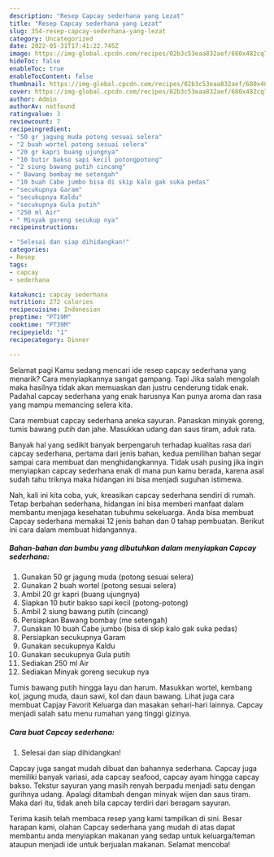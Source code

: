 ```yaml
---
description: "Resep Capcay sederhana yang Lezat"
title: "Resep Capcay sederhana yang Lezat"
slug: 354-resep-capcay-sederhana-yang-lezat
category: Uncategorized
date: 2022-05-31T17:41:22.745Z
image: https://img-global.cpcdn.com/recipes/02b3c53eaa832aef/680x482cq70/capcay-sederhana-foto-resep-utama.jpg
hideToc: false
enableToc: true
enableTocContent: false
thumbnail: https://img-global.cpcdn.com/recipes/02b3c53eaa832aef/680x482cq70/capcay-sederhana-foto-resep-utama.jpg
cover: https://img-global.cpcdn.com/recipes/02b3c53eaa832aef/680x482cq70/capcay-sederhana-foto-resep-utama.jpg
author: Admin
authorAv: notfound
ratingvalue: 3
reviewcount: 7
recipeingredient:
- "50 gr jagung muda potong sesuai selera"
- "2 buah wortel potong sesuai selera"
- "20 gr kapri buang ujungnya"
- "10 butir bakso sapi kecil potongpotong"
- "2 siung bawang putih cincang"
- " Bawang bombay me setengah"
- "10 buah Cabe jumbo bisa di skip kalo gak suka pedas"
- "secukupnya Garam"
- "secukupnya Kaldu"
- "secukupnya Gula putih"
- "250 ml Air"
- " Minyak goreng secukup nya"
recipeinstructions:

- "Selesai dan siap dihidangkan!"
categories:
- Resep
tags:
- capcay
- sederhana

katakunci: capcay sederhana 
nutrition: 272 calories
recipecuisine: Indonesian
preptime: "PT19M"
cooktime: "PT39M"
recipeyield: "1"
recipecategory: Dinner

---
```



Selamat pagi Kamu sedang mencari ide resep capcay sederhana yang menarik? Cara menyiapkannya sangat gampang. Tapi Jika salah mengolah maka hasilnya tidak akan memuaskan dan justru cenderung tidak enak. Padahal capcay sederhana yang enak harusnya Kan punya aroma dan rasa yang mampu memancing selera kita.


Cara membuat capcay sederhana aneka sayuran. Panaskan minyak goreng, tumis bawang putih dan jahe. Masukkan udang dan saus tiram, aduk rata.

Banyak hal yang sedikit banyak berpengaruh terhadap kualitas rasa dari capcay sederhana, pertama dari jenis bahan, kedua pemilihan bahan segar sampai cara membuat dan menghidangkannya. Tidak usah pusing jika ingin menyiapkan capcay sederhana enak di mana pun kamu berada, karena asal sudah tahu triknya maka hidangan ini bisa menjadi suguhan istimewa.


Nah, kali ini kita coba, yuk, kreasikan capcay sederhana sendiri di rumah. Tetap berbahan sederhana, hidangan ini bisa memberi manfaat dalam membantu menjaga kesehatan tubuhmu sekeluarga. Anda bisa membuat Capcay sederhana memakai 12 jenis bahan dan 0 tahap pembuatan. Berikut ini cara dalam membuat hidangannya.

<!--inarticleads1-->

##### Bahan-bahan dan bumbu yang dibutuhkan dalam menyiapkan Capcay sederhana:

1. Gunakan 50 gr jagung muda (potong sesuai selera)
1. Gunakan 2 buah wortel (potong sesuai selera)
1. Ambil 20 gr kapri (buang ujungnya)
1. Siapkan 10 butir bakso sapi kecil (potong-potong)
1. Ambil 2 siung bawang putih (cincang)
1. Persiapkan  Bawang bombay (me setengah)
1. Gunakan 10 buah Cabe jumbo (bisa di skip kalo gak suka pedas)
1. Persiapkan secukupnya Garam
1. Gunakan secukupnya Kaldu
1. Gunakan secukupnya Gula putih
1. Sediakan 250 ml Air
1. Sediakan  Minyak goreng secukup nya


Tumis bawang putih hingga layu dan harum. Masukkan wortel, kembang kol, jagung muda, daun sawi, kol dan daun bawang. Lihat juga cara membuat Capjay Favorit Keluarga dan masakan sehari-hari lainnya. Capcay menjadi salah satu menu rumahan yang tinggi gizinya. 

<!--inarticleads2-->

##### Cara buat Capcay sederhana:


1. Selesai dan siap dihidangkan!

Capcay juga sangat mudah dibuat dan bahannya sederhana. Capcay juga memiliki banyak variasi, ada capcay seafood, capcay ayam hingga capcay bakso. Tekstur sayuran yang masih renyah berpadu menjadi satu dengan gurihnya udang. Apalagi ditambah dengan minyak wijen dan saus tiram. Maka dari itu, tidak aneh bila capcay terdiri dari beragam sayuran. 

Terima kasih telah membaca resep yang kami tampilkan di sini. Besar harapan kami, olahan Capcay sederhana yang mudah di atas dapat membantu anda menyiapkan makanan yang sedap untuk keluarga/teman ataupun menjadi ide untuk berjualan makanan. Selamat mencoba!
